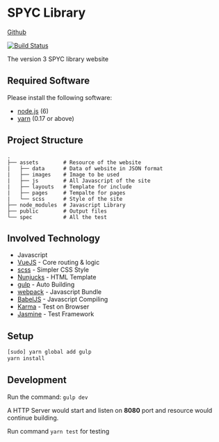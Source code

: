 # SPYC Library

[Github](https://github.com/spyc/library)

[![Build Status](https://travis-ci.org/spyc/library.svg?branch=master)](https://travis-ci.org/spyc/library)

The version 3 SPYC library website

## Required Software

Please install the following software:

- [node.js](../software/Node.md) (6)
- [yarn](../software/Yarn.md) (0.17 or above)

## Project Structure

    .
    ├── assets        # Resource of the website
    |   ├── data      # Data of website in JSON format
    |   ├── images    # Image to be used
    |   ├── js        # All Javascript of the site
    |   ├── layouts   # Template for include
    |   ├── pages     # Tempalte for pages
    |   └── scss      # Style of the site 
    ├── node_modules  # Javascript Library
    ├── public        # Output files
    └── spec          # All the test

## Involved Technology

- Javascript
- [VueJS](https://vuejs.org/) - Core routing & logic
- [scss](http://sass-lang.com/) - Simpler CSS Style
- [Nunjucks](https://mozilla.github.io/nunjucks/) - HTML Template
- [gulp](http://gulpjs.com/) - Auto Building
- [webpack](https://webpack.github.io/docs/) - Javascript Bundle
- [BabelJS](https://babeljs.io/) - Javascript Compiling
- [Karma](https://karma-runner.github.io/1.0/index.html) - Test on Browser
- [Jasmine](https://jasmine.github.io/) - Test Framework

## Setup

```bash
[sudo] yarn global add gulp
yarn install
```

## Development

Run the command: `gulp dev`

A HTTP Server would start and listen on **8080** port and resource would continue building.

Run command `yarn test` for testing